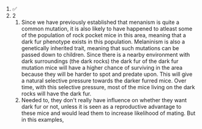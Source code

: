 1. ✅
2. 2
	1. Since we have previously established that menanism is quite a common mutation, it is also likely to have happened to atleast some of the population of rock pocket mice in this area, meaning that a dark fur phenotype exists in this population. Melaninism is also a genetically inherited trait, meaning that such mutations can be passed down to children. Since there is a nearby environment with dark surroundings (the dark rocks) the dark fur of the dark fur mutation mice will have a higher chance of surviving in the area because they will be harder to spot and predate upon. This will give a natural selective pressure towards the darker furred mice. Over time, with this selective pressure, most of the mice living on the dark rocks will have the dark fur.
	2. Needed to, they don't really have influence on whether they want dark fur or not, unless it is seen as a reproductive advantage to these mice and would lead them to increase likelihood of mating. But in this examples, 